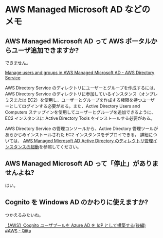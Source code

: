 # AWS Managed Microsoft AD などのメモ

## AWS Managed Microsoft AD って AWS ポータルからユーザ追加できますか?

できません。

[Manage users and groups in AWS Managed Microsoft AD - AWS Directory Service](https://docs.aws.amazon.com/directoryservice/latest/admin-guide/ms_ad_manage_users_groups.html)

AWS Directory Service のディレクトリにユーザーとグループを作成するには、AWS Directory Service のディレクトリに参加しているインスタンス（オンプレミスまたは EC2）を使用し、ユーザーとグループを作成する権限を持つユーザーとしてログインする必要がある。また、Active Directory Users and Computers スナップインを使用してユーザーとグループを追加できるように、EC2 インスタンスに Active Directory Tools をインストールする必要がある。

AWS Directory Service の管理コンソールから、Active Directory 管理ツールがあらかじめインストールされた EC2 インスタンスをデプロイできる。
詳細については、
[AWS Managed Microsoft AD Active Directory のディレクトリ管理インスタンスの起動](https://docs.aws.amazon.com/directoryservice/latest/admin-guide/console_instance.html)を参照してください。

## AWS Managed Microsoft AD って「停止」がありませんよね?

はい。

## Cognito を Windows AD のかわりに使えますか?

つかえるみたいね。

[【AWS】Cognito ユーザプールを Azure AD を IdP として構築する(後編) #AWS - Qiita](https://qiita.com/kei1-dev/items/c8ae68e975dccb2902be)
